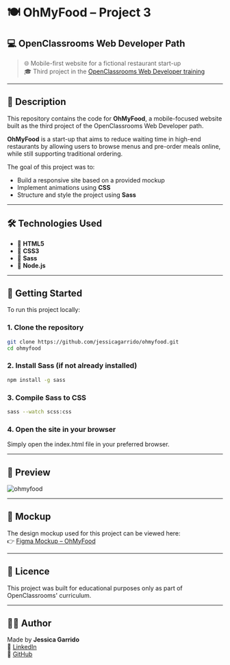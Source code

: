# 🍽️ OhMyFood – Project 3 
## 💻 OpenClassrooms Web Developer Path

> 🌐 Mobile-first website for a fictional restaurant start-up  
> 🎓 Third project in the [OpenClassrooms Web Developer training](https://openclassrooms.com/)

---

## 📖 Description

This repository contains the code for **OhMyFood**, a mobile-focused website built as the third project of the OpenClassrooms Web Developer path.

**OhMyFood** is a start-up that aims to reduce waiting time in high-end restaurants by allowing users to browse menus and pre-order meals online, while still supporting traditional ordering.

The goal of this project was to:

- Build a responsive site based on a provided mockup  
- Implement animations using **CSS**  
- Structure and style the project using **Sass**

---

## 🛠️ Technologies Used

- 🧱 **HTML5**  
- 🎨 **CSS3**  
- 💅 **Sass** 
- 🧰 **Node.js** 

---
## 🚀 Getting Started

To run this project locally:

### 1. Clone the repository
```bash
git clone https://github.com/jessicagarrido/ohmyfood.git
cd ohmyfood
```

### 2. Install Sass (if not already installed)
```bash
npm install -g sass
```

### 3. Compile Sass to CSS
```bash
sass --watch scss:css
```

### 4. Open the site in your browser
Simply open the index.html file in your preferred browser.

---

## 📸 Preview
![ohmyfood](https://github.com/user-attachments/assets/a7b668b5-80c4-45aa-94df-5fc35534b61f)

---


## 📐 Mockup

The design mockup used for this project can be viewed here:  
👉 [Figma Mockup – OhMyFood](https://www.figma.com/design/t4449fzDnwGYmzuwQdu87V/Maquettes-Ohmyfood--mobile-et-desktop-?node-id=0-1&p=f)

---

## 🧾 Licence 
This project was built for educational purposes only as part of OpenClassrooms' curriculum.

---

## 👨‍💻 Author

Made by **Jessica Garrido**  
🔗 [LinkedIn](https://www.linkedin.com/in/jessica-garrido/)  
🐙 [GitHub](https://github.com/jessicagarrido)


